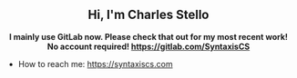 <h2 align="center"> Hi, I'm Charles Stello <br/> </h2> 

**<p align="center">I mainly use GitLab now. Please check that out for my most recent work! No account required! https://gitlab.com/SyntaxisCS</p>**

* How to reach me: https://syntaxiscs.com
